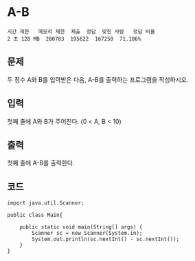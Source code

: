 # A-B
``` 
시간 제한	메모리 제한	제출	정답	맞힌 사람	정답 비율
2 초	128 MB	280783	195622	167250	71.186%
```
## 문제
두 정수 A와 B를 입력받은 다음, A-B를 출력하는 프로그램을 작성하시오.

## 입력
첫째 줄에 A와 B가 주어진다. (0 < A, B < 10)

## 출력
첫째 줄에 A-B를 출력한다.


## 코드
```
import java.util.Scanner;

public class Main{

    public static void main(String[] args) {
        Scanner sc = new Scanner(System.in);
        System.out.println(sc.nextInt() - sc.nextInt());
    }
}
```
